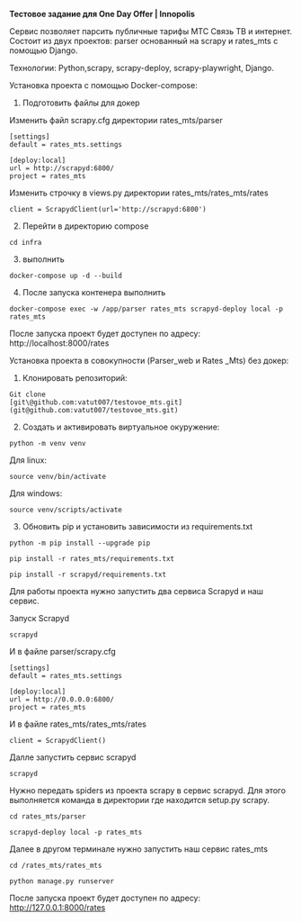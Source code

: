 **Тестовое задание для One Day Offer \| Innopolis**

Сервис позволяет парсить публичные тарифы МТС Связь ТВ и интернет. Состоит из
двух проектов: parser основанный на scrapy и rates_mts с помощью Django.

Технологии: Python,scrapy, scrapy-deploy, scrapy-playwright, Django.

Установка проекта с помощью Docker-compose:
1. Подготовить файлы для докер

Изменить файл scrapy.cfg директории rates_mts/parser
```
[settings]
default = rates_mts.settings

[deploy:local]
url = http://scrapyd:6800/
project = rates_mts
```
Изменить строчку в views.py директории rates_mts/rates_mts/rates
```
client = ScrapydClient(url='http://scrapyd:6800')
```
2. Перейти в директорию compose
```
cd infra
```
3. выполнить 
```
docker-compose up -d --build 
```
4. После запуска контенера выполнить
```
docker-compose exec -w /app/parser rates_mts scrapyd-deploy local -p rates_mts
```

После запуска проект будет доступен по адресу: http://localhost:8000/rates

Установка проекта в совокупности (Parser_web и Rates \_Mts) без докер:

1. Клонировать репозиторий:
```
Git clone
[git\@github.com:vatut007/testovoe_mts.git](git@github.com:vatut007/testovoe_mts.git)
```

2. Создать и активировать виртуальное окуружение:

```
python -m venv venv
```

Для linux:
```
source venv/bin/activate
```

Для windows:
```
source venv/scripts/activate
```

3. Обновить pip и установить зависимости из requirements.txt
```
python -m pip install --upgrade pip

pip install -r rates_mts/requirements.txt

pip install -r scrapyd/requirements.txt
```

Для работы проекта нужно запустить два сервиса Scrapyd и наш сервис.

Запуск Scrapyd
```
scrapyd
```

И в файле parser/scrapy.cfg
```
[settings]
default = rates_mts.settings

[deploy:local]
url = http://0.0.0.0:6800/
project = rates_mts
```
И в файле rates_mts/rates_mts/rates
```
client = ScrapydClient()

```
Далле запустить сервис scrapyd
```
scrapyd
```
Нужно передать spiders из проекта scrapy в сервис scrapyd. Для этого выполняется
команда в директории где находится setup.py scrapy.
```
cd rates_mts/parser

scrapyd-deploy local -p rates_mts
```

Далее в другом терминале нужно запустить наш сервис rates_mts
```
cd /rates_mts/rates_mts
```
```
python manage.py runserver
```

После запуска проект будет доступен по адресу: http://127.0.0.1:8000/rates
